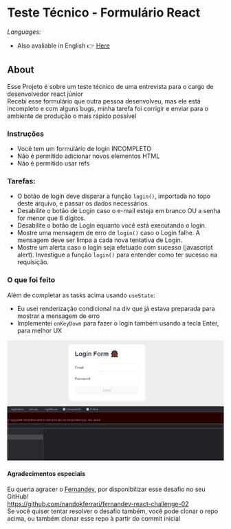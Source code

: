 # Teste Técnico - Formulário React

_Languages:_ 
<br>
- Also avaliable in English 👉 [Here](https://github.com/paulomonezi/react-tech-test/blob/main/README.md)

## About
Esse Projeto é sobre um teste técnico de uma entrevista para o cargo de desenvolvedor react júnior<br>
Recebi esse formulário que outra pessoa desenvolveu, mas ele está incompleto e com alguns bugs, minha tarefa foi corrigir e enviar para o ambiente de produção o mais rápido possível<br>

### Instruções

* Você tem um formulário de login INCOMPLETO
* Não é permitido adicionar novos elementos HTML
* Não é permitido usar refs<br>

### Tarefas:

* O botão de login deve disparar a função `login()`, importada no topo deste arquivo, e passar os dados necessários.
* Desabilite o botão de Login caso o e-mail esteja em branco OU a senha for menor que 6 dígitos.
* Desabilite o botão de Login equanto você está executando o login.
* Mostre uma mensagem de erro de `login()` caso o Login falhe. A mensagem deve ser limpa a cada nova tentativa de Login.
* Mostre um alerta caso o login seja efetuado com sucesso (javascript alert). Investigue a função `login()` para entender como ter sucesso na requisição.<br>

### O que foi feito
Além de completar as tasks acima usando `useState`:
* Eu usei renderização condicional na div que já estava preparada para mostrar a mensagem de erro
* Implementei `onKeyDown` para fazer o login também usando a tecla Enter, para melhor UX<br>

<img src="./src/gifs/readme.gif" alt="gif showing the form">

#### Agradecimentos especiais
Eu queria agracer o [Fernandev](https://github.com/nandokferrari), por disponibilizar esse desafio no seu GitHub!<br>
https://github.com/nandokferrari/fernandev-react-challenge-02<br>
Se você quiser tentar resolver o desafio também, você pode clonar o repo acima, ou também clonar esse repo à partir do commit inicial